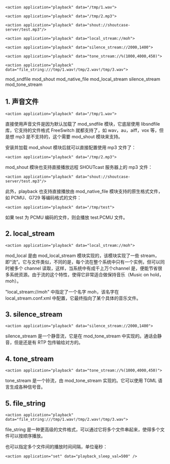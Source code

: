 ```
<action application="playback" data="/tmp/1.wav">

<action application="playback" data="/tmp/2.mp3">

<action application="playback" data="shout://shoutcase-server/test.mp3"/>

<action application="playback" data="local_stream://moh">

<action application="playback" data="silence_stream://2000,1400">

<action application="playback" data="tone_stream://%(1000,4000,450)">

<action application="playback" data="file_string:///tmp/1.wav!/tmp/2.wav!/tmp/3.wav">
```

mod_sndfile
mod_shout
mod_native_file
mod_local_stream
silence_stream
mod_tone_stream

## 1. 声音文件

```
<action application="playback" data="/tmp/1.wav">
```

直接使用声音文件是因为默认加载了 mod_sndfile 模块，它底层使用 libsndfile 库，它支持的文件格式 FreeSwitch 就都支持了，如 wav，au，aiff，vox 等，但是想 mp3 是不支持的，这个需要 mod_shout 模块来支持。

安装并加载 mod_shout 模块后就可以直接配置使用 mp3 文件了：

```
<action application="playback" data="/tmp/2.mp3">
```

mod_shout 模块也支持直接播放远程 SHOUTcast 服务器上的 mp3 文件：

```
<action application="playback" data="shout://shoutcase-server/test.mp3"/>
```

此外，playback 也支持直接播放由 mod_native_file 模块支持的原生格式文件，如 PCMU、G729 等编码格式的文件：

```
<action application="playback" data="/tmp/test">
```

如果 test 为 PCMU 编码的文件，则会播放 test.PCMU 文件。


## 2. local_stream

```
<action application="playback" data="local_stream://moh">
```

mod_local 是由 mod_local_stream 模块实现的，该模块实现了一些 stream，即“流”。它与文件类似，不同的是，每个流在整个系统中只有一个实例，但可以同时被多个 channel 读取，这样，当系统中有成千上万个channel 是，便能节省很多系统资源。由于流的这个特性，使得它非常适合做保持音乐（Music on hold，moh）。

"local_stream://moh" 中指定了一个名字 moh，该名字在 local_stream.conf.xml 中配置，它最终指向了某个具体的音乐文件。

## 3. silence_stream

```
<action application="playback" data="silence_stream://2000,1400">
```

silence_stream 是一个静音流，它是在 mod_tone_stream 中实现的。通话会静音，但是还是有 RTP 包传输给对方的。

## 4. tone_stream

```
<action application="playback" data="tone_stream://%(1000,4000,450)">
```

tone_stream 是一个铃流，由 mod_tone_stream 实现的。它可以使用 TGML 语言生成各种信号音。

## 5. file_string

```
<action application="playback" data="file_string:///tmp/1.wav!/tmp/2.wav!/tmp/3.wav">
```

file_string 是一种更高级的文件格式，可以通过它将多个文件串起来，使得多个文件可以按顺序播放。

也可以指定多个文件间的播放时间间隔，单位毫秒：

```
<action application="set" data="playback_sleep_val=500" />
```
